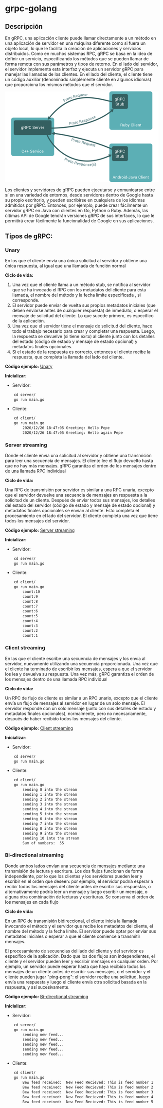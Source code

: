 # grpc-golang

## Descripción

En gRPC, una aplicación cliente puede llamar directamente a un método en una aplicación de servidor en una máquina diferente como si fuera un objeto local, lo que le facilita la creación de aplicaciones y servicios distribuidos. Como en muchos sistemas RPC, gRPC se basa en la idea de definir un servicio, especificando los métodos que se pueden llamar de forma remota con sus parámetros y tipos de retorno. En el lado del servidor, el servidor implementa esta interfaz y ejecuta un servidor gRPC para manejar las llamadas de los clientes. En el lado del cliente, el cliente tiene un código auxiliar (denominado simplemente cliente en algunos idiomas) que proporciona los mismos métodos que el servidor.

![gRPC](./image.svg)

Los clientes y servidores de gRPC pueden ejecutarse y comunicarse entre sí en una variedad de entornos, desde servidores dentro de Google hasta su propio escritorio, y pueden escribirse en cualquiera de los idiomas admitidos por gRPC. Entonces, por ejemplo, puede crear fácilmente un servidor gRPC en Java con clientes en Go, Python o Ruby. Además, las últimas API de Google tendrán versiones gRPC de sus interfaces, lo que le permitirá crear fácilmente la funcionalidad de Google en sus aplicaciones.

## Tipos de **gRPC**:
### **Unary**
En los que el cliente envía una única solicitud al servidor y obtiene una única respuesta, al igual que una llamada de función normal

**Ciclo de vida:**
1. Una vez que el cliente llama a un método stub, se notifica al servidor que se ha invocado el RPC con los metadatos del cliente para esta llamada, el nombre del método y la fecha límite especificada , si corresponde.
2. El servidor puede enviar de vuelta sus propios metadatos iniciales (que deben enviarse antes de cualquier respuesta) de inmediato, o esperar el mensaje de solicitud del cliente. Lo que sucede primero, es específico de la aplicación.
3. Una vez que el servidor tiene el mensaje de solicitud del cliente, hace todo el trabajo necesario para crear y completar una respuesta. Luego, la respuesta se devuelve (si tiene éxito) al cliente junto con los detalles del estado (código de estado y mensaje de estado opcional) y metadatos finales opcionales.
4. Si el estado de la respuesta es correcto, entonces el cliente recibe la respuesta, que completa la llamada del lado del cliente.


**Código ejemplo:** [Unary](./unary)

**Inicializar:**
- Servidor:
```
    cd server/
    go run main.go
```
- Cliente:
```
    cd client/
    go run main.go
        2020/12/26 18:47:05 Greeting: Hello Pepe
        2020/12/26 18:47:05 Greeting: Hello again Pepe
  ```


### **Server streaming**
Donde el cliente envía una solicitud al servidor y obtiene una transmisión para leer una secuencia de mensajes. El cliente lee el flujo devuelto hasta que no hay más mensajes. gRPC garantiza el orden de los mensajes dentro de una llamada RPC individual

**Ciclo de vida:**

Una RPC de transmisión por servidor es similar a una RPC unaria, excepto que el servidor devuelve una secuencia de mensajes en respuesta a la solicitud de un cliente. Después de enviar todos sus mensajes, los detalles del estado del servidor (código de estado y mensaje de estado opcional) y metadatos finales opcionales se envían al cliente. Esto completa el procesamiento en el lado del servidor. El cliente completa una vez que tiene todos los mensajes del servidor.

**Código ejemplo:** [Server streaming](./server_streaming)

**Inicializar:**
- Servidor:
```
    cd server/
    go run main.go
```
- Cliente:
```
    cd client/
    go run main.go
        count:10
        count:9
        count:8
        count:7
        count:6
        count:5
        count:4
        count:3
        count:2
        count:1
 ```

### **Client streaming**
En las que el cliente escribe una secuencia de mensajes y los envía al servidor, nuevamente utilizando una secuencia proporcionada. Una vez que el cliente ha terminado de escribir los mensajes, espera a que el servidor los lea y devuelva su respuesta. Una vez más, gRPC garantiza el orden de los mensajes dentro de una llamada RPC individual

**Ciclo de vida:**

Un RPC de flujo de cliente es similar a un RPC unario, excepto que el cliente envía un flujo de mensajes al servidor en lugar de un solo mensaje. El servidor responde con un solo mensaje (junto con sus detalles de estado y metadatos finales opcionales), normalmente, pero no necesariamente, después de haber recibido todos los mensajes del cliente.

**Código ejemplo:** [Client streaming](./client_streaming)

**Inicializar:**
- Servidor:
```
    cd server/
    go run main.go
```
- Cliente:
```
    cd client/
    go run main.go
        sending 0 into the stream
        sending 1 into the stream
        sending 2 into the stream
        sending 3 into the stream
        sending 4 into the stream
        sending 5 into the stream
        sending 6 into the stream
        sending 7 into the stream
        sending 8 into the stream
        sending 9 into the stream
        sending 10 into the stream
        Sum of numbers:  55
 ```

### **Bi-directional streaming**
Donde ambos lados envían una secuencia de mensajes mediante una transmisión de lectura y escritura. Los dos flujos funcionan de forma independiente, por lo que los clientes y los servidores pueden leer y escribir en el orden que deseen: por ejemplo, el servidor podría esperar a recibir todos los mensajes del cliente antes de escribir sus respuestas, o alternativamente podría leer un mensaje y luego escribir un mensaje, o alguna otra combinación de lecturas y escrituras. Se conserva el orden de los mensajes en cada flujo

**Ciclo de vida:**

En un RPC de transmisión bidireccional, el cliente inicia la llamada invocando el método y el servidor que recibe los metadatos del cliente, el nombre del método y la fecha límite. El servidor puede optar por enviar sus metadatos iniciales o esperar a que el cliente comience a transmitir mensajes.

El procesamiento de secuencias del lado del cliente y del servidor es específico de la aplicación. Dado que los dos flujos son independientes, el cliente y el servidor pueden leer y escribir mensajes en cualquier orden. Por ejemplo, un servidor puede esperar hasta que haya recibido todos los mensajes de un cliente antes de escribir sus mensajes, o el servidor y el cliente pueden jugar "ping-pong": el servidor recibe una solicitud, luego envía una respuesta y luego el cliente envía otra solicitud basada en la respuesta, y así sucesivamente.

**Código ejemplo:** [Bi-directional streaming](./bi_directional_streaming)

**Inicializar:**
- Servidor:
```
    cd server/
    go run main.go
        sending new feed...
        sending new feed...
        sending new feed...
        sending new feed...
        sending new feed...
```
- Cliente:
```
    cd client/
    go run main.go
        Bew feed received:  New Feed Recieved: This is feed number 1
        Bew feed received:  New Feed Recieved: This is feed number 2
        Bew feed received:  New Feed Recieved: This is feed number 3
        Bew feed received:  New Feed Recieved: This is feed number 4
        Bew feed received:  New Feed Recieved: This is feed number 5
 ```